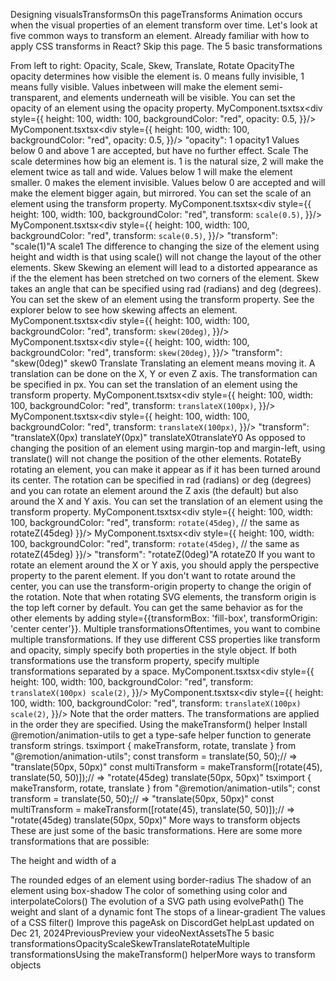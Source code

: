 Designing visualsTransformsOn this pageTransforms
Animation occurs when the visual properties of an element transform over time.
Let's look at five common ways to transform an element.
Already familiar with how to apply CSS transforms in React? Skip this page.
The 5 basic transformations​

From left to right: Opacity, Scale, Skew, Translate, Rotate
Opacity​
The opacity determines how visible the element is. 0 means fully invisible, 1 means fully visible. Values inbetween will make the element semi-transparent, and elements underneath will be visible.
You can set the opacity of an element using the opacity property.
MyComponent.tsxtsx<div  style={{    height: 100,    width: 100,    backgroundColor: "red",    opacity: 0.5,  }}/>
MyComponent.tsxtsx<div  style={{    height: 100,    width: 100,    backgroundColor: "red",    opacity: 0.5,  }}/>
"opacity": 1 opacity1
Values below 0 and above 1 are accepted, but have no further effect.
Scale​
The scale determines how big an element is. 1 is the natural size, 2 will make the element twice as tall and wide.
Values below 1 will make the element smaller. 0 makes the element invisible. Values below 0 are accepted and will make the element bigger again, but mirrored.
You can set the scale of an element using the transform property.
MyComponent.tsxtsx<div  style={{    height: 100,    width: 100,    backgroundColor: "red",    transform: `scale(0.5)`,  }}/>
MyComponent.tsxtsx<div  style={{    height: 100,    width: 100,    backgroundColor: "red",    transform: `scale(0.5)`,  }}/>
"transform": "scale(1)"A scale1
The difference to changing the size of the element using height and width is that using scale() will not change the layout of the other elements.
Skew​
Skewing an element will lead to a distorted appearance as if the the element has been stretched on two corners of the element. Skew takes an angle that can be specified using rad (radians) and deg (degrees).
You can set the skew of an element using the transform property.
See the explorer below to see how skewing affects an element.
MyComponent.tsxtsx<div  style={{    height: 100,    width: 100,    backgroundColor: "red",    transform: `skew(20deg)`,  }}/>
MyComponent.tsxtsx<div  style={{    height: 100,    width: 100,    backgroundColor: "red",    transform: `skew(20deg)`,  }}/>
"transform": "skew(0deg)" skew0
Translate​
Translating an element means moving it. A translation can be done on the X, Y or even Z axis. The transformation can be specified in px.
You can set the translation of an element using the transform property.
MyComponent.tsxtsx<div  style={{    height: 100,    width: 100,    backgroundColor: "red",    transform: `translateX(100px)`,  }}/>
MyComponent.tsxtsx<div  style={{    height: 100,    width: 100,    backgroundColor: "red",    transform: `translateX(100px)`,  }}/>
"transform": "translateX(0px) translateY(0px)" translateX0translateY0
As opposed to changing the position of an element using margin-top and margin-left, using translate() will not change the position of the other elements.
Rotate​
By rotating an element, you can make it appear as if it has been turned around its center. The rotation can be specified in rad (radians) or deg (degrees) and you can rotate an element around the Z axis (the default) but also around the X and Y axis.
You can set the translation of an element using the transform property.
MyComponent.tsxtsx<div  style={{    height: 100,    width: 100,    backgroundColor: "red",    transform: `rotate(45deg)`, // the same as rotateZ(45deg)  }}/>
MyComponent.tsxtsx<div  style={{    height: 100,    width: 100,    backgroundColor: "red",    transform: `rotate(45deg)`, // the same as rotateZ(45deg)  }}/>
"transform": "rotateZ(0deg)"A rotateZ0
If you want to rotate an element around the X or Y axis, you should apply the perspective property to the parent element.
If you don't want to rotate around the center, you can use the transform-origin property to change the origin of the rotation.
Note that when rotating SVG elements, the transform origin is the top left corner by default. You can get the same behavior as for the other elements by adding style={{transformBox: 'fill-box', transformOrigin: 'center center'}}.
Multiple transformations​
Oftentimes, you want to combine multiple transformations. If they use different CSS properties like transform and opacity, simply specify both properties in the style object.
If both transformations use the transform property, specify multiple transformations separated by a space.
MyComponent.tsxtsx<div  style={{    height: 100,    width: 100,    backgroundColor: "red",    transform: `translateX(100px) scale(2)`,  }}/>
MyComponent.tsxtsx<div  style={{    height: 100,    width: 100,    backgroundColor: "red",    transform: `translateX(100px) scale(2)`,  }}/>
Note that the order matters. The transformations are applied in the order they are specified.
Using the makeTransform() helper​
Install @remotion/animation-utils to get a type-safe helper function to generate transform strings.
tsximport { makeTransform, rotate, translate } from "@remotion/animation-utils"; const transform = translate(50, 50);// => "translate(50px, 50px)" const multiTransform = makeTransform([rotate(45), translate(50, 50)]);// => "rotate(45deg) translate(50px, 50px)"
tsximport { makeTransform, rotate, translate } from "@remotion/animation-utils"; const transform = translate(50, 50);// => "translate(50px, 50px)" const multiTransform = makeTransform([rotate(45), translate(50, 50)]);// => "rotate(45deg) translate(50px, 50px)"
More ways to transform objects​
These are just some of the basic transformations. Here are some more transformations that are possible:

The height and width of a <div>
The rounded edges of an element using border-radius
The shadow of an element using box-shadow
The color of something using color and interpolateColors()
The evolution of a SVG path using evolvePath()
The weight and slant of a dynamic font
The stops of a linear-gradient
The values of a CSS filter()
Improve this pageAsk on DiscordGet helpLast updated on Dec 21, 2024PreviousPreview your videoNextAssetsThe 5 basic transformationsOpacityScaleSkewTranslateRotateMultiple transformationsUsing the makeTransform() helperMore ways to transform objects